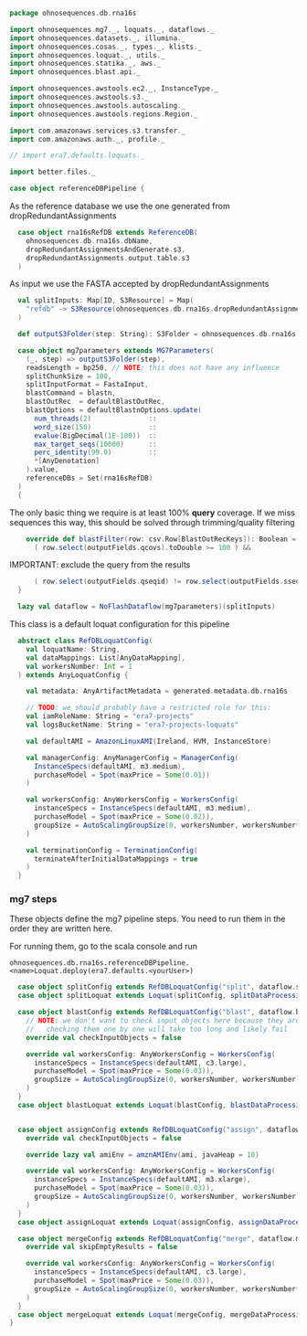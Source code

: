 
```scala
package ohnosequences.db.rna16s

import ohnosequences.mg7._, loquats._, dataflows._
import ohnosequences.datasets._, illumina._
import ohnosequences.cosas._, types._, klists._
import ohnosequences.loquat._, utils._
import ohnosequences.statika._, aws._
import ohnosequences.blast.api._

import ohnosequences.awstools.ec2._, InstanceType._
import ohnosequences.awstools.s3._
import ohnosequences.awstools.autoscaling._
import ohnosequences.awstools.regions.Region._

import com.amazonaws.services.s3.transfer._
import com.amazonaws.auth._, profile._

// import era7.defaults.loquats._

import better.files._

case object referenceDBPipeline {
```

As the reference database we use the one generated from dropRedundantAssignments

```scala
  case object rna16sRefDB extends ReferenceDB(
    ohnosequences.db.rna16s.dbName,
    dropRedundantAssignmentsAndGenerate.s3,
    dropRedundantAssignments.output.table.s3
  )
```

As input we use the FASTA accepted by dropRedundantAssignments

```scala
  val splitInputs: Map[ID, S3Resource] = Map(
    "refdb" -> S3Resource(ohnosequences.db.rna16s.dropRedundantAssignments.output.fasta.s3)
  )

  def outputS3Folder(step: String): S3Folder = ohnosequences.db.rna16s.s3prefix / "mg7" / step /

  case object mg7parameters extends MG7Parameters(
    (_, step) => outputS3Folder(step),
    readsLength = bp250, // NOTE: this does not have any influence
    splitChunkSize = 100,
    splitInputFormat = FastaInput,
    blastCommand = blastn,
    blastOutRec  = defaultBlastOutRec,
    blastOptions = defaultBlastnOptions.update(
      num_threads(2)              ::
      word_size(150)              ::
      evalue(BigDecimal(1E-100))  ::
      max_target_seqs(10000)      ::
      perc_identity(99.0)         ::
      *[AnyDenotation]
    ).value,
    referenceDBs = Set(rna16sRefDB)
  )
  {
```

The only basic thing we require is at least 100% **query** coverage. If we miss sequences this way, this should be solved through trimming/quality filtering

```scala
    override def blastFilter(row: csv.Row[BlastOutRecKeys]): Boolean =
      ( row.select(outputFields.qcovs).toDouble >= 100 ) &&
```

IMPORTANT: exclude the query from the results

```scala
      ( row.select(outputFields.qseqid) != row.select(outputFields.sseqid) )
  }

  lazy val dataflow = NoFlashDataflow(mg7parameters)(splitInputs)
```

This class is a default loquat configuration for this pipeline

```scala
  abstract class RefDBLoquatConfig(
    val loquatName: String,
    val dataMappings: List[AnyDataMapping],
    val workersNumber: Int = 1
  ) extends AnyLoquatConfig {

    val metadata: AnyArtifactMetadata = generated.metadata.db.rna16s

    // TODO: we should probably have a restricted role for this:
    val iamRoleName: String = "era7-projects"
    val logsBucketName: String = "era7-projects-loquats"

    val defaultAMI = AmazonLinuxAMI(Ireland, HVM, InstanceStore)

    val managerConfig: AnyManagerConfig = ManagerConfig(
      InstanceSpecs(defaultAMI, m3.medium),
      purchaseModel = Spot(maxPrice = Some(0.01))
    )

    val workersConfig: AnyWorkersConfig = WorkersConfig(
      instanceSpecs = InstanceSpecs(defaultAMI, m3.medium),
      purchaseModel = Spot(maxPrice = Some(0.02)),
      groupSize = AutoScalingGroupSize(0, workersNumber, workersNumber*2)
    )

    val terminationConfig = TerminationConfig(
      terminateAfterInitialDataMappings = true
    )
  }
```


### mg7 steps

These objects define the mg7 pipeline steps. You need to run them in the order they are written here.

For running them, go to the scala console and run

```
ohnosequences.db.rna16s.referenceDBPipeline.<name>Loquat.deploy(era7.defaults.<yourUser>)
```


```scala
  case object splitConfig extends RefDBLoquatConfig("split", dataflow.splitDataMappings)
  case object splitLoquat extends Loquat(splitConfig, splitDataProcessing(mg7parameters))

  case object blastConfig extends RefDBLoquatConfig("blast", dataflow.blastDataMappings, 100) {
    // NOTE: we don't want to check input objects here because they are too many and
    //   checking them one by one will take too long and likely fail
    override val checkInputObjects = false

    override val workersConfig: AnyWorkersConfig = WorkersConfig(
      instanceSpecs = InstanceSpecs(defaultAMI, c3.large),
      purchaseModel = Spot(maxPrice = Some(0.03)),
      groupSize = AutoScalingGroupSize(0, workersNumber, workersNumber)
    )
  }
  case object blastLoquat extends Loquat(blastConfig, blastDataProcessing(mg7parameters))


  case object assignConfig extends RefDBLoquatConfig("assign", dataflow.assignDataMappings, 10) {
    override val checkInputObjects = false

    override lazy val amiEnv = amznAMIEnv(ami, javaHeap = 10)

    override val workersConfig: AnyWorkersConfig = WorkersConfig(
      instanceSpecs = InstanceSpecs(defaultAMI, m3.xlarge),
      purchaseModel = Spot(maxPrice = Some(0.03)),
      groupSize = AutoScalingGroupSize(0, workersNumber, workersNumber)
    )
  }
  case object assignLoquat extends Loquat(assignConfig, assignDataProcessing(mg7parameters))

  case object mergeConfig extends RefDBLoquatConfig("merge", dataflow.mergeDataMappings) {
    override val skipEmptyResults = false

    override val workersConfig: AnyWorkersConfig = WorkersConfig(
      instanceSpecs = InstanceSpecs(defaultAMI, c3.large),
      purchaseModel = Spot(maxPrice = Some(0.03)),
      groupSize = AutoScalingGroupSize(0, workersNumber, workersNumber*2)
    )
  }
  case object mergeLoquat extends Loquat(mergeConfig, mergeDataProcessing)
}

```




[test/scala/runBundles.scala]: ../../test/scala/runBundles.scala.md
[main/scala/dropRedundantAssignments.scala]: dropRedundantAssignments.scala.md
[main/scala/mg7pipeline.scala]: mg7pipeline.scala.md
[main/scala/package.scala]: package.scala.md
[main/scala/compats.scala]: compats.scala.md
[main/scala/release.scala]: release.scala.md
[main/scala/dropInconsistentAssignments.scala]: dropInconsistentAssignments.scala.md
[main/scala/pick16SCandidates.scala]: pick16SCandidates.scala.md